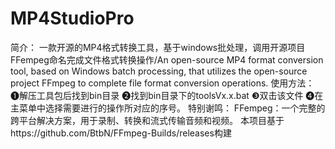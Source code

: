 # MP4StudioPro
简介：
一款开源的MP4格式转换工具，基于windows批处理，调用开源项目FFempeg命名完成文件格式转换操作/An open-source MP4 format conversion tool, based on Windows batch processing, that utilizes the open-source project FFmpeg to complete file format conversion operations.
使用方法：
❶解压工具包后找到bin目录
❷找到bin目录下的toolsVx.x.bat
❸双击该文件
❹在主菜单中选择需要进行的操作所对应的序号。
特别谢鸣：
FFempeg：一个完整的跨平台解决方案，用于录制、转换和流式传输音频和视频。
本项目基于https://github.com/BtbN/FFmpeg-Builds/releases构建


